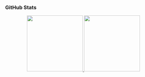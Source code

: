 ### GitHub Stats
<p align="center">
<a href="https://github.com/dznxlo">
  <img height="180em" src="https://github-readme-stats-eight-theta.vercel.app/api?username=dznxlo&show_icons=true&theme=gruvbox&include_all_commits=true&count_private=true"/>
  <img height="180em" src="https://github-readme-stats-eight-theta.vercel.app/api/top-langs/?username=dznxlo&layout=compact&langs_count=8&theme=gruvbox"/>
</a>
